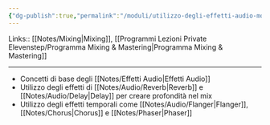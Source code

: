 ```yaml
---
{"dg-publish":true,"permalink":"/moduli/utilizzo-degli-effetti-audio-modulo/"}
---
```


Links:: [[Notes/Mixing\|Mixing]], [[Programmi Lezioni Private Elevenstep/Programma Mixing & Mastering\|Programma Mixing & Mastering]]

---

- Concetti di base degli [[Notes/Effetti Audio\|Effetti Audio]]
- Utilizzo degli effetti di [[Notes/Audio/Reverb\|Reverb]] e [[Notes/Audio/Delay\|Delay]] per creare profondità nel mix
- Utilizzo degli effetti temporali come [[Notes/Audio/Flanger\|Flanger]], [[Notes/Chorus\|Chorus]] e [[Notes/Phaser\|Phaser]]

